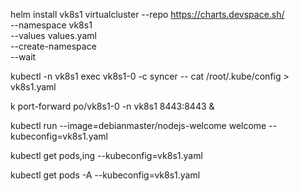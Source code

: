 helm install vk8s1 virtualcluster --repo https://charts.devspace.sh/ \
  --namespace vk8s1 \
  --values values.yaml \
  --create-namespace \
  --wait

kubectl -n vk8s1 exec vk8s1-0 -c syncer -- cat /root/.kube/config > vk8s1.yaml

k port-forward po/vk8s1-0 -n vk8s1 8443:8443 &

kubectl run --image=debianmaster/nodejs-welcome welcome --kubeconfig=vk8s1.yaml

kubectl get pods,ing --kubeconfig=vk8s1.yaml

kubectl get pods -A  --kubeconfig=vk8s1.yaml